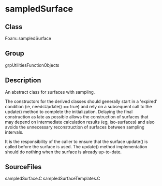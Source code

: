 # sampledSurface 
## Class
Foam::sampledSurface

## Group
grpUtilitiesFunctionObjects

## Description
An abstract class for surfaces with sampling.

The constructors for the derived classes should generally start in a
'expired' condition (ie, needsUpdate() == true) and rely on a
subsequent call to the update() method to complete the initialization.
Delaying the final construction as late as possible allows the
construction of surfaces that may depend on intermediate calculation
results (eg, iso-surfaces) and also avoids the unnecessary
reconstruction of surfaces between sampling intervals.

It is the responsibility of the caller to ensure that the surface
update() is called before the surface is used.  The update() method
implementation should do nothing when the surface is already
up-to-date.

## SourceFiles
sampledSurface.C
sampledSurfaceTemplates.C

